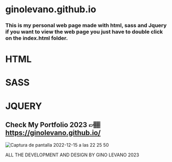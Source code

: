 # ginolevano.github.io

### This is my personal web page made with html, sass and Jquery if you want to view the web page you just have to double click on the index.html folder.


# HTML
# SASS
# JQUERY

## Check My Portfolio 2023 👉🏽  https://ginolevano.github.io/
![Captura de pantalla 2022-12-15 a las 22 25 50](https://user-images.githubusercontent.com/95493476/208726232-16df5166-858c-4431-92ed-4f086c13e6eb.png)

ALL THE DEVELOPMENT AND DESIGN BY GINO LEVANO 2023
